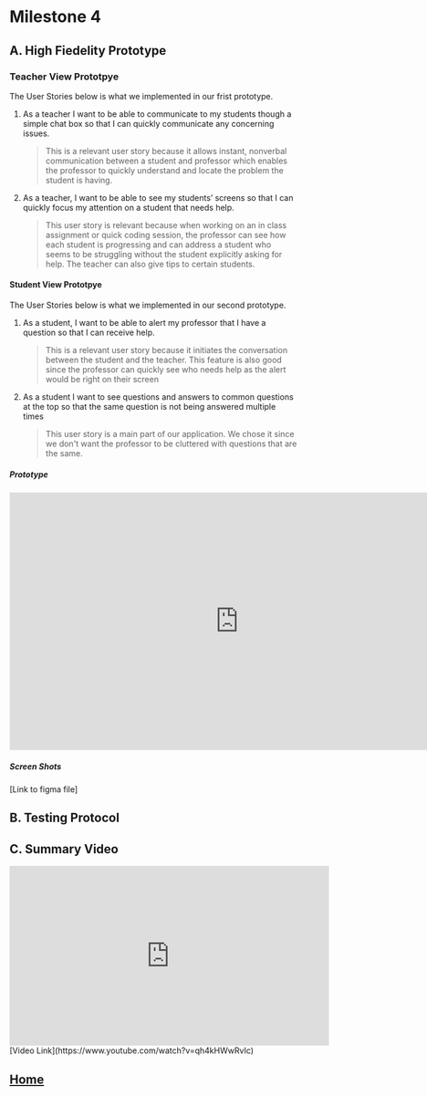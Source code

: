 # Milestone 4

## A. High Fiedelity Prototype

### Teacher View Prototpye

The User Stories below is what we implemented in our frist prototype.

1. <a name="u1"></a>As a teacher I want to be able to communicate to my students though a simple chat box so that I can quickly communicate any concerning issues.
    > This is a relevant user story because it allows instant, nonverbal communication between a student and professor which enables the professor to quickly understand and locate the problem the student is having.


2. <a name="u3"></a>As a teacher, I want to be able to see my students’ screens so that I can quickly focus my attention on a student that needs help.
    > This user story is relevant because when working on an in class assignment or quick coding session, the professor can see how each student is progressing and can address a student who seems to be struggling without the student explicitly asking for help. The teacher can also give tips to certain students. 


#### Student View Prototpye

The User Stories below is what we implemented in our second prototype.

1. <a name="u2"></a>As a student, I want to be able to alert my professor that I have a question so that I can receive help.
    > This is a relevant user story because it initiates the conversation between the student and the teacher. This feature is also good since the professor can quickly see who needs help as the alert would be right on their screen 

2. <a name="u4"></a>As a student I want to see questions and answers to common questions at the top so that the same question is not being answered multiple times
    > This user story is a main part of our application. We chose it since we don't want the professor to be cluttered with questions that are the same.

##### Prototype
<iframe style="border: 1px solid rgba(0, 0, 0, 0.1);" width="800" height="450" src="https://www.figma.com/embed?embed_host=share&url=https%3A%2F%2Fwww.figma.com%2Fproto%2Fb23fewnEyw6ymh97GU7s4A%2FTeacher-View-Prototype%3Fnode-id%3D2%253A2%26starting-point-node-id%3D2%253A2" allowfullscreen></iframe>

##### Screen Shots

[Link to figma file]

## B. Testing Protocol


## C. Summary Video
<iframe width="560" height="315" src="https://www.youtube.com/embed/qh4kHWwRvIc" title="YouTube video player" frameborder="0" allow="accelerometer; autoplay; clipboard-write; encrypted-media; gyroscope; picture-in-picture" allowfullscreen></iframe>
[Video Link](https://www.youtube.com/watch?v=qh4kHWwRvIc)



## [Home](index.md)


